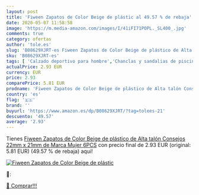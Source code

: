 ```yaml
---
layout: post
title: 'Fiween Zapatos de Color Beige de plástic al 49.57 % de rebaja'
date: 2020-05-07 11:58:58
image: 'https://m.media-amazon.com/images/I/41iFI71POPL._SL400_.jpg'
comments: true
category: ofertas
author: 'tole.es'
slug: 'B08629XJRT-es Fiween Zapatos de Color Beige de plástico de Alta talón...'
sku: 'B08629XJRT-es'
tags: [ 'Calzado deportivo para hombre','Chanclas y sandalias de piscina para hombre','Sandalias de vestir para hombre','Zapatillas y calzado deportivo para hombre','Zapatos','Zapatos para hombre','Zapatos y complementos','zapatos', ]
actualPrice: 2.93 EUR
currency: EUR
price: 2.93
comparePrice: 5.81 EUR
prodname: 'Fiween Zapatos de Color Beige de plástico de Alta talón Consejos 22mm x 21mm de Marca Mujer 6PCS'
country: 'es'
flag: '🇪🇸'
brand: ''
buyurl: 'https://www.amazon.es/dp/B08629XJRT/?tag=tolees-21'
descuento: '49.57'
average: '2.93'
---
```


Tienes [Fiween Zapatos de Color Beige de plástico de Alta talón Consejos 22mm x 21mm de Marca Mujer 6PCS](https://www.amazon.es/dp/B08629XJRT/?tag=tolees-21) con precio final de  2.93 EUR (original: 5.81 EUR) (49.57 %  de rebaja) aqui!

[![Fiween Zapatos de Color Beige de plástic](https://m.media-amazon.com/images/I/41iFI71POPL._SL400_.jpg)](https://www.amazon.es/dp/B08629XJRT/?tag=tolees-21)

🔎:


[🛒 Comprar!!!](https://www.amazon.es/dp/B08629XJRT/?tag=tolees-21)
